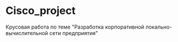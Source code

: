 # Cisco_project
Крусовая работа по теме "Разработка корпоративной локально-вычислительной сети предприятия"
